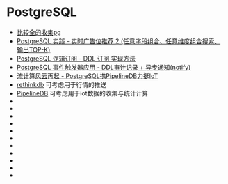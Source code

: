 PostgreSQL
==========

- [比较全的收集pg](https://github.com/digoal/blog)
- [PostgreSQL 实践 - 实时广告位推荐 2 (任意字段组合、任意维度组合搜索、输出TOP-K)](https://yq.aliyun.com/articles/590358)
- [PostgreSQL 逻辑订阅 - DDL 订阅 实现方法](https://github.com/digoal/blog/blob/master/201712/20171204_04.md)
- [PostgreSQL 事件触发器应用 - DDL审计记录 + 异步通知(notify)](https://github.com/digoal/blog/blob/master/201709/20170925_02.md)
- [流计算风云再起 - PostgreSQL携PipelineDB力挺IoT](https://github.com/digoal/blog/blob/master/201612/20161220_01.md)
- [rethinkdb](https://www.rethinkdb.com/) 可考虑用于行情的推送
- [PipelineDB](https://www.pipelinedb.com/) 可考虑用于iot数据的收集与统计计算
- []()
- []()
- []()
- []()
- []()
- []()
- []()
- []()
- []()
- []()
- []()
